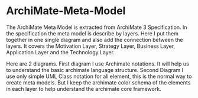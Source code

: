# ArchiMate-Meta-Model
The ArchiMate Meta Model is extracted from ArchiMate 3 Specification. In the specification the meta model is describe by layers. Here I put them together in one single diagram and also add the connection between the layers. It covers the Motivation Layer, Strategy Layer, Business Layer, Application Layer and the Technology Layer.

Here are 2 diagrams. First diagram I use Archimate notations. It will help us to understand the basic archimate language structure.
Second Diagram I use only simple UML Class notation for all element, this is the normal way to create meta models. But I keep the archimate color schema of the elements in each layer to help understand the archimate core framework. 
